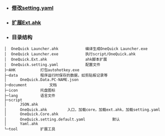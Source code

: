 ﻿- ### [修改setting.yaml][setting_yaml]
- ### [扩展Ext.ahk][ext_ahk]

- ### 目录结构
```
│  OneQuick Launcher.ahk            编译生成OneQuick Launcher.exe
│  OneQuick Launcher.exe            执行script/OneQuick.ahk
│  OneQuick.Ext.ahk                 ahk脚本扩展
│  OneQuick.setting.yaml            配置文件
├─AHK           打包autohotkey.exe
├─data          程序运行时保存的数据，如剪贴板记录等
│      OneQuick.Data.PC-NAME.json
├─document          文档
├─icon          托盘图标
├─lang          语言文件
├─script
│      JSON.ahk
│      OneQuick.ahk         入口，加载core，加载ext.ahk，加载setting.yaml
│      OneQuick.Core.ahk
│      OneQuick.setting.default.yaml            默认
│      Yaml.ahk
└─tool          扩展工具
```

[setting_yaml]: https://github.com/XUJINKAI/OneQuick/tree/master/document/setting_yaml.md
[ext_ahk]: https://github.com/XUJINKAI/OneQuick/tree/master/document/ext_ahk.md